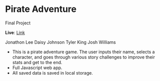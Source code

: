 # Pirate Adventure
Final Project

**Live**: [Link](https://pirate-adventure.surge.sh/)

Jonathon Lee
Daisy Johnson
Tyler King
Josh Williams  

- This is a pirate adventure game. The user inputs their name, selects a character, and goes through various story challenges to improve their stats and get to the end.
- Full Javascript web app. 
- All saved data is saved in local storage.
